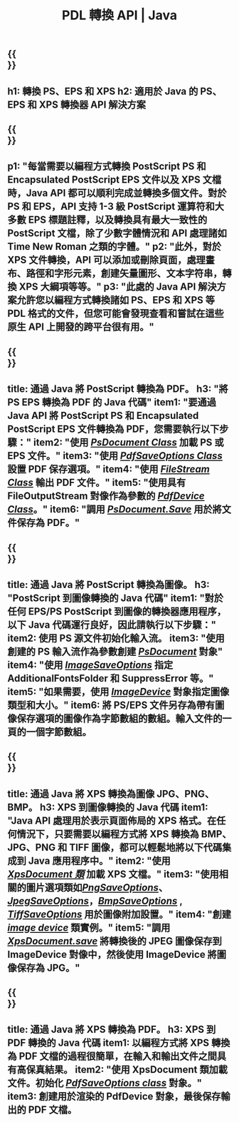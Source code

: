 ﻿---
translation: true
template: /_templates/_conversion-java.md
title: PDL 轉換 API | Java
url: /java/conversion/
description: 使用帶有 Aspose.Page PDL 轉換功能的 Java 庫將 PS、EPS 和 XPS 轉換為 PDF 和圖像，包括 BMP、JPG、PNG 和 TIFF。
family: page
platformtag: net
feature: conversion
---

{{<section banner>}}
---
h1: 轉換 PS、EPS 和 XPS
h2: 適用於 Java 的 PS、EPS 和 XPS 轉換器 API 解決方案
---

{{<section overview>}}
---
p1: "每當需要以編程方式轉換 PostScript PS 和 Encapsulated PostScript EPS 文件以及 XPS 文檔時，Java API 都可以順利完成並轉換多個文件。對於 PS 和 EPS，API 支持 1-3 級 PostScript 運算符和大多數 EPS 標題註釋，以及轉換具有最大一致性的 PostScript 文檔，除了少數字體情況和 API 處理諸如 T​​ime New Roman 之類的字體。"
p2: "此外，對於 XPS 文件轉換，API 可以添加或刪除頁面，處理畫布、路徑和字形元素，創建矢量圖形、文本字符串，轉換 XPS 大綱項等等。"
p3: "此處的 Java API 解決方案允許您以編程方式轉換諸如 PS、EPS 和 XPS 等 PDL 格式的文件，但您可能會發現查看和嘗試在這些原生 API 上開發的跨平台很有用。"
---

{{<section feature1>}}
---
title: 通過 Java 將 PostScript 轉換為 PDF。
h3: "將 PS EPS 轉換為 PDF 的 Java 代碼"
item1: "要通過 Java API 將 PostScript PS 和 Encapsulated PostScript EPS 文件轉換為 PDF，您需要執行以下步驟："
item2: "使用 [*PsDocument Class*](https://reference.aspose.com/page/java/com.aspose.eps/PsDocument) 加載 PS 或 EPS 文件。"
item3: "使用 [*PdfSaveOptions Class*](https://reference.aspose.com/page/java/com.aspose.eps.device/PdfSaveOptions) 設置 PDF 保存選項。"
item4: "使用 [*FileStream Class*](https://docs.oracle.com/javase/7/docs/api/java/io/FileOutputStream.html) 輸出 PDF 文件。"
item5: "使用具有 FileOutputStream 對像作為參數的 [*PdfDevice Class*](https://reference.aspose.com/page/java/com.aspose.eps.device/PdfDevice)。"
item6: "調用 [*PsDocument.Save*](https://reference.aspose.com/page/java/com.aspose.eps/PsDocument#save-com.aspose.page.Device-com.aspose.page.SaveOptions-) 用於將文件保存為 PDF。"
---

{{<section feature2>}}
---
title: 通過 Java 將 PostScript 轉換為圖像。
h3: "PostScript 到圖像轉換的 Java 代碼"
item1: "對於任何 EPS/PS PostScript 到圖像的轉換器應用程序，以下 Java 代碼運行良好，因此請執行以下步驟："
item2: 使用 PS 源文件初始化輸入流。
item3: "使用創建的 PS 輸入流作為參數創建 [*PsDocument*](https://reference.aspose.com/page/java/com.aspose.eps/psdocument) 對象"
item4: "使用 [*ImageSaveOptions*](https://reference.aspose.com/page/java/com.aspose.eps.device/imagesaveoptions) 指定 AdditionalFontsFolder 和 SuppressError 等。"
item5: "如果需要，使用 [*ImageDevice*](https://reference.aspose.com/page/java/com.aspose.eps.device/imagedevice) 對象指定圖像類型和大小。"
item6: 將 PS/EPS 文件另存為帶有圖像保存選項的圖像作為字節數組的數組。輸入文件的一頁的一個字節數組。
---


{{<section feature3>}}
---
title: 通過 Java 將 XPS 轉換為圖像 JPG、PNG、BMP。
h3: XPS 到圖像轉換的 Java 代碼
item1: "Java API 處理用於表示頁面佈局的 XPS 格式。在任何情況下，只要需要以編程方式將 XPS 轉換為 BMP、JPG、PNG 和 TIFF 圖像，都可以輕鬆地將以下代碼集成到 Java 應用程序中。"
item2: "使用 [*XpsDocument 類*](https://reference.aspose.com/page/java/com.aspose.xps/XpsDocument) 加載 XPS 文檔。"
item3: "使用相關的圖片選項類如[*PngSaveOptions*](https://reference.aspose.com/page/java/com.aspose.xps.rendering/PngSaveOptions)、[*JpegSaveOptions*](https://reference.aspose.com/page/java/com.aspose.xps.rendering/JpegSaveOptions)，[*BmpSaveOptions*](https://reference.aspose.com/page/java/com.aspose.xps.rendering/BmpSaveOptions) , [*TiffSaveOptions*](https://reference.aspose.com/page/java/com.aspose.xps.rendering/TiffSaveOptions) 用於圖像附加設置。"
item4: "創建 [*image device*](https://reference.aspose.com/page/java/com.aspose.xps.rendering/ImageDevice) 類實例。"
item5: "調用 [*XpsDocument.save*](https://reference.aspose.com/page/java/com.aspose.xps/XpsDocument#save-com.aspose.page.Device-com.aspose.page.SaveOptions-) 將轉換後的 JPEG 圖像保存到 ImageDevice 對像中，然後使用 ImageDevice 將圖像保存為 JPG。"
---

{{<section feature4>}}
---
title: 通過 Java 將 XPS 轉換為 PDF。
h3: XPS 到 PDF 轉換的 Java 代碼
item1: 以編程方式將 XPS 轉換為 PDF 文檔的過程很簡單，在輸入和輸出文件之間具有高保真結果。
item2: "使用 XpsDocument 類加載文件。初始化 [*PdfSaveOptions class*](https://reference.aspose.com/page/java/com.aspose.xps.rendering/PdfDevice) 對象。"
item3: 創建用於渲染的 PdfDevice 對象，最後保存輸出的 PDF 文檔。
---


